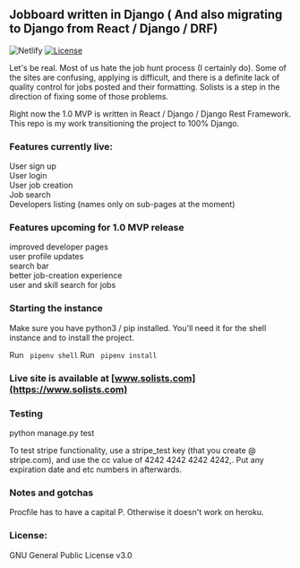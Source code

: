 ## Jobboard written in Django ( And also migrating to Django from React / Django / DRF)

![Netlify](https://img.shields.io/netlify/a71ca40d-f524-4c22-8ea2-9d42c6fdf177) [![License](https://img.shields.io/badge/License-Apache%202.0-blue.svg)](https://opensource.org/licenses/Apache-2.0)

Let's be real. Most of us hate the job hunt process (I certainly do). Some of the sites are confusing, applying is difficult, and there is a definite lack of quality control for jobs posted and their formatting. Solists is a step in the direction of fixing some of those problems.

Right now the 1.0 MVP is written in React / Django / Django Rest Framework. This repo is my work transitioning the project to 100% Django.

### Features currently live:

User sign up  
User login  
User job creation  
Job search  
Developers listing (names only on sub-pages at the moment)

### Features upcoming for 1.0 MVP release

improved developer pages  
user profile updates  
search bar  
better job-creation experience  
user and skill search for jobs

### Starting the instance

Make sure you have python3 / pip installed. You'll need it for the shell instance and to install the project.

Run <code> pipenv shell</code>
Run <code> pipenv install </code>

### Live site is available at [www.solists.com](https://www.solists.com)

### Testing

python manage.py test

To test stripe functionality, use a stripe_test key (that you create @ stripe.com), and use the cc value of 4242 4242 4242 4242,. Put any expiration date and etc numbers in afterwards.

### Notes and gotchas

Procfile has to have a capital P. Otherwise it doesn't work on heroku.

### License:
GNU General Public License v3.0
